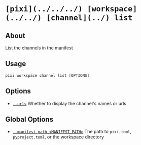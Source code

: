 # `[pixi](../../../) [workspace](../../) [channel](../) list`

## About

List the channels in the manifest

## Usage

```text
pixi workspace channel list [OPTIONS]

```

## Options

- [`--urls`](#arg---urls) Whether to display the channel's names or urls

## Global Options

- [`--manifest-path <MANIFEST_PATH>`](#arg---manifest-path) The path to `pixi.toml`, `pyproject.toml`, or the workspace directory
